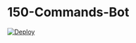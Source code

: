 # 150-Commands-Bot
[![Deploy](https://www.herokucdn.com/deploy/button.svg)](https://heroku.com/deploy?template=https://github.com/flashokiller/150-Commands-Bot)
